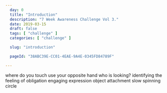 ```yaml
---
  day: 0
  title: "Introduction"
  description: "7 Week Awareness Challenge Vol 3."
  date: 2019-03-15
  draft: false
  tags: [ "challenge" ]
  categories: [ "challenge" ]

  slug: "introduction"

  pageId: "38ABC39E-CC01-4EAE-9A4E-0345FD84789F"

---
```



where do you touch
use your opposite hand
who is looking?
identifying the feeling of obligation
engaging expression
object attachment
slow spinning circle
